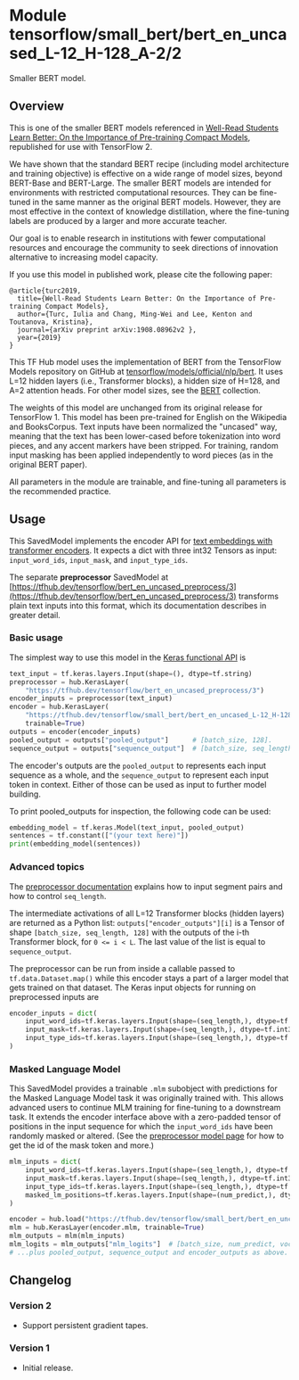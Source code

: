 # Module tensorflow/small_bert/bert_en_uncased_L-12_H-128_A-2/2
Smaller BERT model.

<!-- asset-path: internal -->
<!-- dataset: wikipedia-and-bookscorpus -->
<!-- fine-tunable: true -->
<!-- format: saved_model_2 -->
<!-- language: en -->
<!-- task: text-embedding -->
<!-- network-architecture: transformer -->
<!-- colab: https://colab.research.google.com/github/tensorflow/text/blob/master/docs/tutorials/bert_glue.ipynb -->

## Overview

This is one of the smaller BERT models referenced in
[Well-Read Students Learn Better: On the
Importance of Pre-training Compact Models](https://arxiv.org/abs/1908.08962),
republished for use with TensorFlow 2.

We have shown that the standard BERT recipe (including model architecture and
training objective) is effective on a wide range of model sizes, beyond
BERT-Base and BERT-Large. The smaller BERT models are intended for environments
with restricted computational resources. They can be fine-tuned in the same
manner as the original BERT models. However, they are most effective in the
context of knowledge distillation, where the fine-tuning labels are produced by
a larger and more accurate teacher.

Our goal is to enable research in institutions with fewer computational
resources and encourage the community to seek directions of innovation
alternative to increasing model capacity.

If you use this model in published work, please cite the following paper:

```
@article{turc2019,
  title={Well-Read Students Learn Better: On the Importance of Pre-training Compact Models},
  author={Turc, Iulia and Chang, Ming-Wei and Lee, Kenton and Toutanova, Kristina},
  journal={arXiv preprint arXiv:1908.08962v2 },
  year={2019}
}
```

This TF Hub model uses the implementation of BERT from the
TensorFlow Models repository on GitHub at
[tensorflow/models/official/nlp/bert](https://github.com/tensorflow/models/tree/master/official/nlp/bert).
It uses L=12 hidden layers (i.e., Transformer blocks),
a hidden size of H=128,
and A=2 attention heads.
For other model sizes, see the
[BERT](https://tfhub.dev/google/collections/bert/1) collection.

The weights of this model are unchanged from its original release for
TensorFlow 1. This model has been pre-trained for English
on the Wikipedia and BooksCorpus.
Text inputs have been normalized the "uncased" way, meaning that the text has
been lower-cased before tokenization into word pieces, and any accent markers
have been stripped. For training, random input masking has been applied independently to word pieces
(as in the original BERT paper).

All parameters in the module are trainable, and fine-tuning all parameters is
the recommended practice.


## Usage

This SavedModel implements the encoder API for [text embeddings with transformer
encoders](https://www.tensorflow.org/hub/common_saved_model_apis/text#transformer-encoders).
It expects a dict with three int32 Tensors as input:
`input_word_ids`, `input_mask`, and `input_type_ids`.

The separate **preprocessor** SavedModel at
[https://tfhub.dev/tensorflow/bert_en_uncased_preprocess/3](https://tfhub.dev/tensorflow/bert_en_uncased_preprocess/3)
transforms plain text inputs into this format, which its documentation
describes in greater detail.

### Basic usage

The simplest way to use this model in the
[Keras functional API](https://www.tensorflow.org/guide/keras/functional)
is

```python
text_input = tf.keras.layers.Input(shape=(), dtype=tf.string)
preprocessor = hub.KerasLayer(
    "https://tfhub.dev/tensorflow/bert_en_uncased_preprocess/3")
encoder_inputs = preprocessor(text_input)
encoder = hub.KerasLayer(
    "https://tfhub.dev/tensorflow/small_bert/bert_en_uncased_L-12_H-128_A-2/2",
    trainable=True)
outputs = encoder(encoder_inputs)
pooled_output = outputs["pooled_output"]      # [batch_size, 128].
sequence_output = outputs["sequence_output"]  # [batch_size, seq_length, 128].
```

The encoder's outputs are the `pooled_output` to represents each input sequence
as a whole, and the `sequence_output` to represent each input token in context.
Either of those can be used as input to further model building.

To print pooled_outputs for inspection, the following code can be used:

```python
embedding_model = tf.keras.Model(text_input, pooled_output)
sentences = tf.constant(["(your text here)"])
print(embedding_model(sentences))
```

### Advanced topics

The [preprocessor documentation](https://tfhub.dev/tensorflow/bert_en_uncased_preprocess/3)
explains how to input segment pairs and how to control `seq_length`.

The intermediate activations of all L=12
Transformer blocks (hidden layers) are returned as a Python list:
`outputs["encoder_outputs"][i]` is a Tensor
of shape `[batch_size, seq_length, 128]`
with the outputs of the i-th Transformer block, for `0 <= i < L`.
The last value of the list is equal to `sequence_output`.

The preprocessor can be run from inside a callable passed to
`tf.data.Dataset.map()` while this encoder stays a part of a larger
model that gets trained on that dataset.
The Keras input objects for running on preprocessed inputs are

```python
encoder_inputs = dict(
    input_word_ids=tf.keras.layers.Input(shape=(seq_length,), dtype=tf.int32),
    input_mask=tf.keras.layers.Input(shape=(seq_length,), dtype=tf.int32),
    input_type_ids=tf.keras.layers.Input(shape=(seq_length,), dtype=tf.int32),
)
```

### Masked Language Model

This SavedModel provides a trainable `.mlm` subobject with predictions for the
Masked Language Model task it was originally trained with. This allows advanced
users to continue MLM training for fine-tuning to a downstream task. It extends
the encoder interface above with a zero-padded tensor of positions in the input
sequence for which the `input_word_ids` have been randomly masked or altered.
(See the [preprocessor model page](https://tfhub.dev/tensorflow/bert_en_uncased_preprocess/3) for how to get the
id of the mask token and more.)

```python
mlm_inputs = dict(
    input_word_ids=tf.keras.layers.Input(shape=(seq_length,), dtype=tf.int32),
    input_mask=tf.keras.layers.Input(shape=(seq_length,), dtype=tf.int32),
    input_type_ids=tf.keras.layers.Input(shape=(seq_length,), dtype=tf.int32),
    masked_lm_positions=tf.keras.layers.Input(shape=(num_predict,), dtype=tf.int32),
)

encoder = hub.load("https://tfhub.dev/tensorflow/small_bert/bert_en_uncased_L-12_H-128_A-2/2")
mlm = hub.KerasLayer(encoder.mlm, trainable=True)
mlm_outputs = mlm(mlm_inputs)
mlm_logits = mlm_outputs["mlm_logits"]  # [batch_size, num_predict, vocab_size]
# ...plus pooled_output, sequence_output and encoder_outputs as above.
```


## Changelog

### Version 2
  * Support persistent gradient tapes.

### Version 1

  * Initial release.
